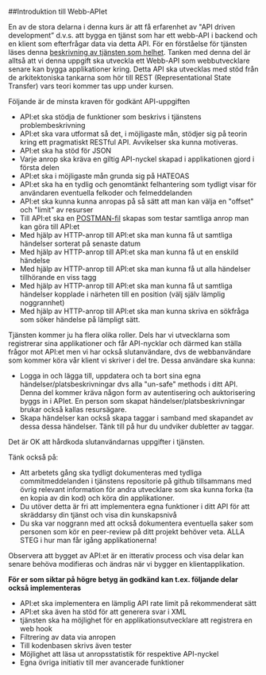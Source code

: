 ##Introduktion till Webb-APIet

En av de stora delarna i denna kurs är att få erfarenhet av "API driven development” d.v.s. att bygga en tjänst som har ett webb-API i backend och en klient som efterfrågar data via detta API. För en förståelse för tjänsten läses denna
[beskrivning av tjänsten som helhet](https://coursepress.lnu.se/kurs/webbramverk/tjansten-toerh/).
Tanken med denna del är alltså att vi denna uppgift ska utveckla ett Webb-API som webbutvecklare senare kan bygga applikationer kring. Detta API ska utvecklas med stöd från de arkitektoniska tankarna som hör till REST (Representational State Transfer) vars teori kommer tas upp under kursen.   

Följande är de minsta kraven för godkänt API-uppgiften

* API:et ska stödja de funktioner som beskrivs i tjänstens problembeskrivning
* API:et ska vara utformat så det, i möjligaste mån, stödjer sig på teorin kring ett pragmatiskt RESTful API. Avvikelser ska kunna motiveras.
* API:et ska ha stöd för JSON
* Varje anrop ska kräva en giltig API-nyckel skapad i applikationen gjord i första delen
* API:et ska i möjligaste mån grunda sig på HATEOAS
* API:et ska ha en tydlig och genomtänkt felhantering som tydligt visar för användaren eventuella felkoder och felmeddelanden
* API:et ska kunna kunna anropas på så sätt att man kan välja en "offset" och "limit" av resurser
* Till API:et ska en [POSTMAN-fil](https://www.google.se/url?sa=t&rct=j&q=&esrc=s&source=web&cd=1&cad=rja&uact=8&ved=0CCAQFjAA&url=https%3A%2F%2Fchrome.google.com%2Fwebstore%2Fdetail%2Fpostman-rest-client%2Ffdmmgilgnpjigdojojpjoooidkmcomcm&ei=cXXYVMX8EcqkygPhsoHYBA&usg=AFQjCNFL71vN61QG0LKlw7VDJvIZDprjHA&sig2=pq3-HnenvWt4SuqSIqo4xw) skapas som testar samtliga anrop man kan göra till API:et
* Med hjälp av HTTP-anrop till API:et ska man kunna få ut samtliga händelser sorterat på senaste datum 
* Med hjälp av HTTP-anrop till API:et ska man kunna få ut en enskild händelse
* Med hjälp av HTTP-anrop till API:et ska man kunna få ut alla händelser tillhörande en viss tagg
* Med hjälp av HTTP-anrop till API:et ska man kunna få ut samtliga händelser kopplade i närheten till en position (välj själv lämplig noggrannhet)
* Med hjälp av HTTP-anrop till API:et ska man kunna skriva en sökfråga som söker händelse på lämpligt sätt.
  
Tjänsten kommer ju ha flera olika roller. Dels har vi utvecklarna som registrerar sina applikationer och får API-nycklar och därmed kan ställa frågor mot API:et men vi har också slutanvändare, dvs de webbanvändare som kommer köra vår klient vi skriver i del tre. Dessa användare ska kunna:

* Logga in och lägga till, uppdatera och ta bort sina egna händelser/platsbeskrivningar dvs alla "un-safe" methods i ditt API. Denna del kommer kräva någon form av autentisering och auktorisering byggs in i APIet. En person som skapat händelser/platsbeskrivningar brukar också kallas resursägare.
* Skapa händelser kan också skapa taggar i samband med skapandet av dessa dessa händelser. Tänk till på hur du undviker dubletter av taggar.

Det är OK att hårdkoda slutanvändarnas uppgifter i tjänsten.
 
Tänk också på:
* Att arbetets gång ska tydligt dokumenteras med tydliga commitmeddelanden i tjänstens repositorie på github tillsammans med övrig relevant information för andra utvecklare som ska kunna forka (ta en kopia av din kod) och köra din applikationer.
* Du utöver detta är fri att implementera egna funktioner i ditt API för att skräddarsy din tjänst och visa din kunskapsnivå
* Du ska var noggrann med att också dokumentera eventuella saker som personen som kör en peer-review på ditt projekt behöver veta. ALLA STEG i hur man får igång applikationerna!

Observera att bygget av API:et är en itterativ process och visa delar kan senare behöva modifieras och ändras när vi bygger en klientapplikation.

**För er som siktar på högre betyg än godkänd kan t.ex. följande delar också implementeras**

* API:et ska implementera en lämplig API rate limit på rekommenderat sätt
* API:et ska även ha stöd för att generera svar i XML
* tjänsten ska ha möjlighet för en applikationsutvecklare att registrera en web hook
* Filtrering av data via anropen 
* Till kodenbasen skrivs även tester
* Möjlighet att läsa ut anropsstatistik för respektive API-nyckel
* Egna övriga initiativ till mer avancerade funktioner

